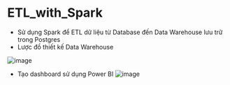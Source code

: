 # ETL_with_Spark
- Sử dụng Spark để ETL dữ liệu từ Database đến Data Warehouse lưu trữ trong Postgres
- Lược đồ thiết kế Data Warehouse

![image](https://github.com/user-attachments/assets/ae561ea5-ceaa-4d36-917f-0966fcc02567)

- Tạo dashboard sử dụng Power BI 
![image](https://github.com/user-attachments/assets/235d9bf0-c17a-410e-8642-12e1d483b6a2)



